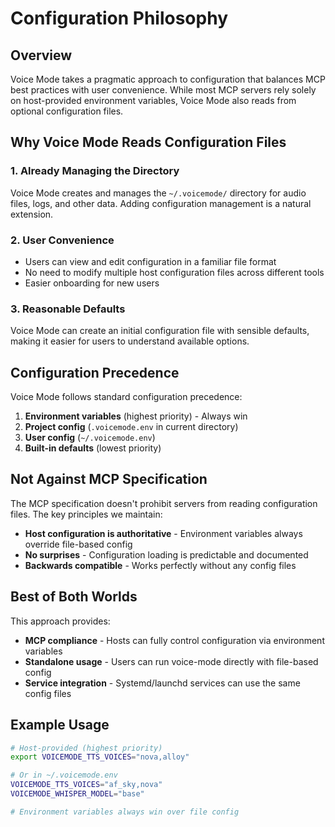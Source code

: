 # Configuration Philosophy

## Overview

Voice Mode takes a pragmatic approach to configuration that balances MCP best practices with user convenience. While most MCP servers rely solely on host-provided environment variables, Voice Mode also reads from optional configuration files.

## Why Voice Mode Reads Configuration Files

### 1. **Already Managing the Directory**
Voice Mode creates and manages the `~/.voicemode/` directory for audio files, logs, and other data. Adding configuration management is a natural extension.

### 2. **User Convenience**
- Users can view and edit configuration in a familiar file format
- No need to modify multiple host configuration files across different tools
- Easier onboarding for new users

### 3. **Reasonable Defaults**
Voice Mode can create an initial configuration file with sensible defaults, making it easier for users to understand available options.

## Configuration Precedence

Voice Mode follows standard configuration precedence:

1. **Environment variables** (highest priority) - Always win
2. **Project config** (`.voicemode.env` in current directory)
3. **User config** (`~/.voicemode.env`)
4. **Built-in defaults** (lowest priority)

## Not Against MCP Specification

The MCP specification doesn't prohibit servers from reading configuration files. The key principles we maintain:

- **Host configuration is authoritative** - Environment variables always override file-based config
- **No surprises** - Configuration loading is predictable and documented
- **Backwards compatible** - Works perfectly without any config files

## Best of Both Worlds

This approach provides:
- **MCP compliance** - Hosts can fully control configuration via environment variables
- **Standalone usage** - Users can run voice-mode directly with file-based config
- **Service integration** - Systemd/launchd services can use the same config files

## Example Usage

```bash
# Host-provided (highest priority)
export VOICEMODE_TTS_VOICES="nova,alloy"

# Or in ~/.voicemode.env
VOICEMODE_TTS_VOICES="af_sky,nova"
VOICEMODE_WHISPER_MODEL="base"

# Environment variables always win over file config
```